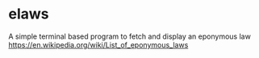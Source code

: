 # elaws

A simple terminal based program to fetch and display an eponymous law
https://en.wikipedia.org/wiki/List_of_eponymous_laws
